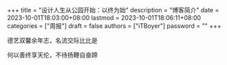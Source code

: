+++
title = "设计人生从公园开始：以终为始"
description = "博客简介"
date = 2023-10-01T18:03:00+08:00
lastmod = 2023-10-01T18:06:11+08:00
categories = ["周报"]
draft = false
authors = ["iTBoyer"]
password = ""
+++

德艺双馨余年志，名流交际比比是 

何以善终享天伦，不待扬鞭自奋蹄 

